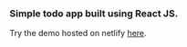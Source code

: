 ### Simple todo app built using React JS.

Try the demo hosted on netlify [here](https://thirsty-beaver-af544a.netlify.app/).

